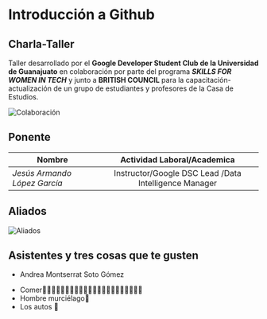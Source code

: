# Introducción a Github

## Charla-Taller 

Taller desarrollado por el **Google Developer Student Club de la Universidad de Guanajuato** en colaboración por parte del programa _**SKILLS FOR WOMEN IN TECH**_  y junto a **BRITISH COUNCIL** para la capacitación-actualización de un grupo de estudiantes y profesores de la Casa de Estudios. 

![Colaboración](img/hackwomen.png)

## Ponente

| Nombre                                  | Actividad Laboral/Academica                                          |
| -----------------------------------     |:--------------------------------------------------------------------:|
| _Jesús Armando López García_            | Instructor/Google DSC Lead /Data Intelligence Manager                |


## Aliados

![Aliados](img/britishcouncil.png)


## Asistentes y tres cosas que te gusten

* Andrea Montserrat Soto Gómez
- Comer🍕🍔🍟🌭🍿🥓🥨🥐🥞🧇🥟🍠🥩🍗🍖🥧🍙🍘🍤🍝🎂🎂
- Hombre murciélago🦇
- Los autos 🚗
